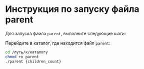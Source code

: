 # Инструкция по запуску файла parent

Для запуска файла `parent`, выполните следующие шаги:

Перейдите в каталог, где находится файл `parent`:

   ```bash
   cd /путь/к/каталогу
   chmod +x parent
   ./parent {children_count}
   ```